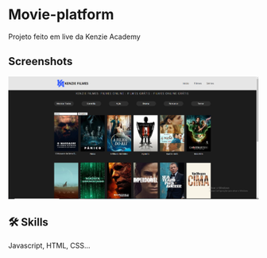 # Movie-platform

Projeto feito em live da  Kenzie Academy

## Screenshots

![App Screenshot](https://github.com/wesleivisentin/Movie-platform/blob/main/lista-filmes-kenzie-main/assets/img/screen.png)


## 🛠 Skills
Javascript, HTML, CSS...
